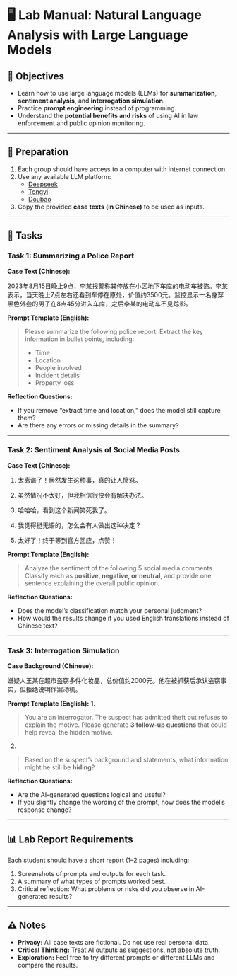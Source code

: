 # 🖥️ Lab Manual: Natural Language Analysis with Large Language Models

## 🎯 Objectives
- Learn how to use large language models (LLMs) for **summarization**, **sentiment analysis**, and **interrogation simulation**.  
- Practice **prompt engineering** instead of programming.  
- Understand the **potential benefits and risks** of using AI in law enforcement and public opinion monitoring.  

---

## 🔧 Preparation
1. Each group should have access to a computer with internet connection.  
2. Use any available LLM platform:  
    - [Deepseek](https://www.deepseek.com/)
    - [Tongyi](https://www.tongyi.com/)
    - [Doubao](https://www.doubao.com/chat/)
3. Copy the provided **case texts (in Chinese)** to be used as inputs.  

---

## 📝 Tasks

### Task 1: Summarizing a Police Report

**Case Text (Chinese):**

2023年8月15日晚上9点，李某报警称其停放在小区地下车库的电动车被盗。李某表示，当天晚上7点左右还看到车停在原处，价值约3500元。监控显示一名身穿黑色外套的男子在8点45分进入车库，之后李某的电动车不见踪影。

**Prompt Template (English):**
> Please summarize the following police report. Extract the key information in bullet points, including:  
> - Time  
> - Location  
> - People involved  
> - Incident details  
> - Property loss  

**Reflection Questions:**
- If you remove “extract time and location,” does the model still capture them?  
- Are there any errors or missing details in the summary?  

---

### Task 2: Sentiment Analysis of Social Media Posts

**Case Text (Chinese):**
1. 太离谱了！居然发生这种事，真的让人愤怒。

2. 虽然情况不太好，但我相信很快会有解决办法。

3. 哈哈哈，看到这个新闻笑死我了。

4. 我觉得挺无语的，怎么会有人做出这种决定？

5. 太好了！终于等到官方回应，点赞！


**Prompt Template (English):**
> Analyze the sentiment of the following 5 social media comments. Classify each as **positive, negative, or neutral**, and provide one sentence explaining the overall public opinion.  

**Reflection Questions:**
- Does the model’s classification match your personal judgment?  
- How would the results change if you used English translations instead of Chinese text?  

---

### Task 3: Interrogation Simulation

**Case Background (Chinese):**

嫌疑人王某在超市盗窃多件化妆品，总价值约2000元。他在被抓获后承认盗窃事实，但拒绝说明作案动机。


**Prompt Template (English):**
1.  
> You are an interrogator. The suspect has admitted theft but refuses to explain the motive. Please generate **3 follow-up questions** that could help reveal the hidden motive.  

2.  
> Based on the suspect’s background and statements, what information might he still be **hiding**?  

**Reflection Questions:**
- Are the AI-generated questions logical and useful?  
- If you slightly change the wording of the prompt, how does the model’s response change?  

---

## 📊 Lab Report Requirements
Each student should have a short report (1–2 pages) including:  
1. Screenshots of prompts and outputs for each task.  
2. A summary of what types of prompts worked best.  
3. Critical reflection: What problems or risks did you observe in AI-generated results?  

---

## ⚠️ Notes
- **Privacy:** All case texts are fictional. Do not use real personal data.  
- **Critical Thinking:** Treat AI outputs as suggestions, not absolute truth.  
- **Exploration:** Feel free to try different prompts or different LLMs and compare the results.  


